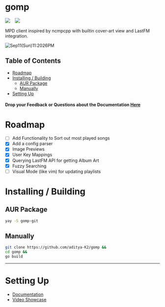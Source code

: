 # gomp

![](https://img.shields.io/badge/status-beta-yellow) &nbsp;&nbsp;  [<img src="https://img.shields.io/aur/version/gomp-git">](https://aur.archlinux.org/packages/gomp-git/)

 MPD client inspired by ncmpcpp with builtin cover-art view and LastFM integration.

![Sep11(Sun)11:2026PM](https://user-images.githubusercontent.com/51816057/189541853-282716f1-0515-4ee6-a19a-4989b9de5daf.png)


## Table of Contents


* [Roadmap](#roadmap)
* [Installing / Building](#installing--building)
    * [AUR Package](#aur-package)
    * [Manually](#manually)
* [Setting Up](#setting-up)

#### Drop your Feedback or Questions about the Documentation [Here](https://github.com/aditya-K2/gomp/issues/25)


# Roadmap


- [ ] Add Functionality to Sort out most played songs
- [x] Add a config parser
- [x] Image Previews
- [x] User Key Mappings
- [x] Querying LastFM API for getting Album Art
- [x] Fuzzy Searching
- [ ] Visual Mode (like vim) for updating playlists

# Installing / Building

## AUR Package

```bash
yay -S gomp-git
```

## Manually

```bash
git clone https://github.com/aditya-K2/gomp &&
cd gomp &&
go build
```
---

# Setting Up

- [Documentation](https://aditya-K2.github.io/gomp/)
- [Video Showcase](https://github.com/aditya-K2/gomp/tree/master/extras/showcase.md)
